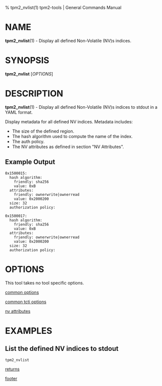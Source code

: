 % tpm2_nvlist(1) tpm2-tools | General Commands Manual

# NAME

**tpm2_nvlist**(1) - Display all defined Non-Volatile (NV)s indices.

# SYNOPSIS

**tpm2_nvlist** [*OPTIONS*]

# DESCRIPTION

**tpm2_nvlist**(1) - Display all defined Non-Volatile (NV)s indices to stdout in a YAML format.

Display metadata for all defined NV indices. Metadata includes:

  * The size of the defined region.
  * The hash algorithm used to compute the name of the index.
  * The auth policy.
  * The NV attributes as defined in section "NV Attributes".

## Example Output
  ```
  0x1500015:
    hash algorithm:
      friendly: sha256
      value: 0xB
    attributes:
      friendly: ownerwrite|ownerread
      value: 0x2000200
    size: 32
    authorization policy:

  0x1500017:
    hash algorithm:
      friendly: sha256
      value: 0xB
    attributes:
      friendly: ownerwrite|ownerread
      value: 0x2000200
    size: 32
    authorization policy:
  ```

# OPTIONS

This tool takes no tool specific options.

[common options](common/options.md)

[common tcti options](common/tcti.md)

[nv attributes](common/nv-attrs.md)

# EXAMPLES

## List the defined NV indices to stdout

```
tpm2_nvlist
```

[returns](common/returns.md)

[footer](common/footer.md)
